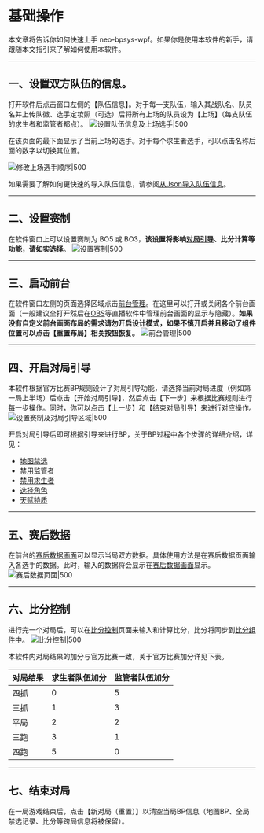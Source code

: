 # 基础操作

本文章将告诉你如何快速上手 neo-bpsys-wpf。如果你是使用本软件的新手，请跟随本文指引来了解如何使用本软件。

---

## 一、设置双方队伍的信息。
打开软件后点击窗口左侧的【队伍信息】。对于每一支队伍，输入其战队名、队员名并上传队徽、选手定妆照（可选）后将所有上场的队员设为【上场】（每支队伍的求生者和监管者都点）。
![设置队伍信息及上场选手|500](images/设置队伍信息及上场选手.png)

在该页面的最下面显示了当前上场的选手。对于每个求生者选手，可以点击名称后面的数字以切换其位置。

![修改上场选手顺序|500](images/修改上场选手顺序.png)

如果需要了解如何更快速的导入队伍信息，请参阅[从Json导入队伍信息](高级选项/从Json导入队伍信息.md)。

---

## 二、设置赛制
在软件窗口上可以设置赛制为 BO5 或 BO3，**该设置将影响[对局引导](窗口/后台控制窗口/对局信息及导航.md)、比分计算等功能，请如实选择**。
![设置赛制|500](images/设置赛制.png)

---

## 三、启动前台
在软件窗口左侧的页面选择区域点击[前台管理](页面/前台管理.md)。在这里可以打开或关闭各个前台画面（一般建议全打开然后在[OBS](https://obsproject.com/download)等直播软件中管理前台画面的显示与隐藏）。**如果没有自定义前台画面布局的需求请勿开启设计模式，如果不慎开启并且移动了组件位置可以点击【重置布局】相关按钮恢复。**
![前台管理|500](images/前台管理.png)

---

## 四、开启对局引导
本软件根据官方比赛BP规则设计了对局引导功能，请选择当前对局进度（例如第一局上半场）后点击【开始对局引导】，然后点击【下一步】来根据比赛规则进行每一步操作。同时，你可以点击【上一步】和【结束对局引导】来进行对应操作。
![设置赛制及对局引导区域|500](images/对局引导_未开始.png)

开启对局引导后即可根据引导来进行BP，关于BP过程中各个步骤的详细介绍，详见：

+ [地图禁选](页面/地图禁选.md)
+ [禁用监管者](页面/禁用监管者.md)
+ [禁用求生者](页面/禁用求生者.md)
+ [选择角色](页面/选择角色.md)
+ [天赋特质](页面/天赋特质.md)

---

## 五、赛后数据
在前台的[赛后数据画面](窗口/前台窗口/赛后数据画面.md)可以显示当局双方数据。具体使用方法是在赛后数据页面输入各选手的数据。此时，输入的数据将会显示在[赛后数据画面](窗口/前台窗口/赛后数据画面.md)显示。
![赛后数据页面|500](images/赛后数据页面.png)

---

## 六、比分控制
进行完一个对局后，可以在[比分控制](页面/比分控制.md)页面来输入和计算比分，比分将同步到[比分组件](窗口/前台窗口/比分组件.md)中。
![比分控制|500](images/比分控制.png)

本软件内对局结果的加分与官方比赛一致，关于官方比赛加分详见下表。

| **对局结果** | **求生者队伍加分** | **监管者队伍加分** |
| --- | --- | --- |
| 四抓 | 0 | 5 |
| 三抓 | 1 | 3 |
| 平局 | 2 | 2 |
| 三跑 | 3 | 1 |
| 四跑 | 5 | 0 |

---

## 七、结束对局
在一局游戏结束后，点击【新对局（重置）】以清空当局BP信息（地图BP、全局禁选记录、比分等跨局信息将被保留）。
